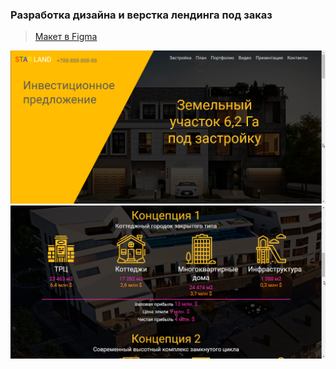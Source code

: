 ### Разработка дизайна и верстка лендинга под заказ

> [Макет в Figma](https://www.figma.com/file/i8a0eOqsVEHwPA7ROLJ1Ls/%D0%A1%D1%82%D1%80%D0%BE%D0%B5%D1%87%D0%BA%D0%B0?node-id=0%3A1)

![](./img/git/1.png)
![](./img/git/2.png)
